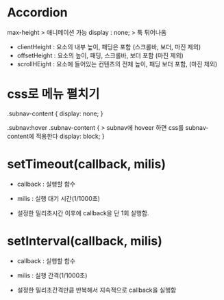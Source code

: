 # Accordion
 max-height > 애니메이션 가능
 display : none; > 툭 튀어나옴

- clientHeight : 요소의 내부 높이, 패딩은 포함 (스크롤바, 보더, 마진 제외)
- offsetHeight : 요소의 높이, 패딩, 스크롤바, 보더 포함 (마진 제외)
- scrollHEight : 요소에 들어있는 컨텐츠의 전체 높이, 패딩 보더 포함, (마진 제외)


# css로 메뉴 펼치기 
.subnav-content {
    display: none;
}

.subnav:hover .subnav-content {   > subnav에 hoveer 하면 css를 subnav-content에 적용한다
    display: block;
}

# setTimeout(callback, milis)
- callback : 실행할 함수
- milis : 실행 대기 시간(1/1000초)

- 설정한 밀리초시간 이후에 callback을
    단 1회 실행함.

# setInterval(callback, milis)
- callback : 실행할 함수
- milis : 실행 간격(1/1000초)

- 설정한 밀리초간격만큼 반복해서
    지속적으로 callback을 실행함